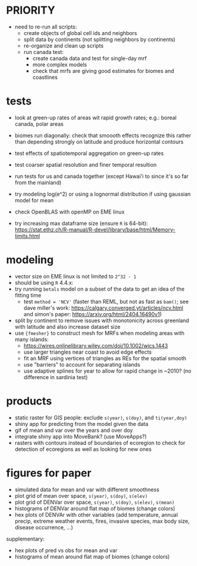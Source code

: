 # PRIORITY
- need to re-run all scripts:
  - create objects of global cell ids and neighbors 
  - split data by continents (not splitting neighbors by continents)
  - re-organize and clean up scripts
  - run canada test:
    - create canada data and test for single-day mrf
    - more complex models
    - check that mrfs are giving good estimates for biomes and coastlines

# tests
- look at green-up rates of areas wit rapid growth rates; e.g.: boreal canada, polar areas
- biomes run diagonally: check that smoooth effects recognize this rather than depending strongly on latitude and produce horizontal contours
- test effects of spatiotemporal aggregation on green-up rates
- test coarser spatial resolution and finer temporal resultion
- run tests for us and canada together (except Hawai'i to since it's so far from the mainland)
- try modeling log(e^2) or using a lognormal distribution if using gaussian model for mean

- check OpenBLAS with openMP on EME linux
- try increasing max dataframe size (ensure `R` is 64-bit): https://stat.ethz.ch/R-manual/R-devel/library/base/html/Memory-limits.html

# modeling
- vector size on EME linux is not limited to `2^32 - 1`
- should be using `R` 4.4.x: 
- try running `betals` model on a subset of the data to get an idea of the fitting time
  - test `method = 'NCV'` (faster than REML, but not as fast as `bam()`; see dave miller's work: https://calgary.converged.yt/articles/ncv.html and simon's paper: https://arxiv.org/html/2404.16490v1)
- split by continent to remove issues with monotonicity across greenland with latitude and also increase dataset size
- use `{fmesher}` to construct mesh for MRFs when modeling areas with many islands:
  - https://wires.onlinelibrary.wiley.com/doi/10.1002/wics.1443
  - use larger triangles near coast to avoid edge effects
  - fit an MRF using vertices of triangles as REs for the spatial smooth
  - use "barriers" to account for separating islands
  - use adaptive splines for year to allow for rapid change in ~2010? (no difference in sardinia test)

# products
- static raster for GIS people: exclude `s(year)`, `s(doy)`, and `ti(year,doy)`
- shiny app for predicting from the model given the data
- gif of mean and var over the years and over doy
- integrate shiny app into MoveBank? (use MoveApps?)
- rasters with contours instead of boundaries of ecoregion to check for detection of ecoregions as well as looking for new ones

# figures for paper
- simulated data for mean and var with different smoothness
- plot grid of mean over space, `s(year)`, `s(doy)`, `s(elev)`
- plot grid of DENVar over space, `s(year)`, `s(doy)`, `s(elev)`, `s(mean)`
- histograms of DENVar around flat map of biomes (change colors)
- hex plots of DENVAr with other variables (add temperature, annual precip, extreme weather events, fires, invasive species, max body size, disease occurrence, ...)

supplementary:
- hex plots of pred vs obs for mean and var
- histograms of mean around flat map of biomes (change colors)

